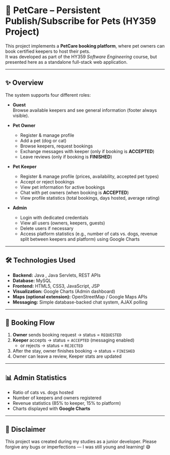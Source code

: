 # 🐾 PetCare – Persistent Publish/Subscribe for Pets (HY359 Project)

This project implements a **PetCare booking platform**, where pet owners can book certified keepers to host their pets.  
It was developed as part of the HY359 *Software Engineering* course, but presented here as a standalone full-stack web application.

---

## ✨ Overview

The system supports four different roles:

- **Guest**  
  Browse available keepers and see general information (footer always visible).

- **Pet Owner**  
  - Register & manage profile  
  - Add a pet (dog or cat)  
  - Browse keepers, request bookings  
  - Exchange messages with keeper (only if booking is **ACCEPTED**)  
  - Leave reviews (only if booking is **FINISHED**)  

- **Pet Keeper**  
  - Register & manage profile (prices, availability, accepted pet types)  
  - Accept or reject bookings  
  - View pet information for active bookings  
  - Chat with pet owners (when booking is **ACCEPTED**)  
  - View profile statistics (total bookings, days hosted, average rating)  

- **Admin**  
  - Login with dedicated credentials  
  - View all users (owners, keepers, guests)  
  - Delete users if necessary  
  - Access platform statistics (e.g., number of cats vs. dogs, revenue split between keepers and platform) using Google Charts  

---

## 🛠️ Technologies Used

- **Backend:** Java , Java Servlets, REST APIs  
- **Database:** MySQL 
- **Frontend:** HTML5, CSS3, JavaScript, JSP
- **Visualization:** Google Charts (Admin dashboard)  
- **Maps (optional extension):** OpenStreetMap / Google Maps APIs  
- **Messaging:** Simple database-backed chat system, AJAX polling    

---


## 🔄 Booking Flow

1. **Owner** sends booking request → status = `REQUESTED`  
2. **Keeper** accepts → status = `ACCEPTED` (messaging enabled)  
   - or rejects → status = `REJECTED`  
3. After the stay, owner finishes booking → status = `FINISHED`  
4. Owner can leave a review, Keeper stats are updated  

---

## 📊 Admin Statistics

- Ratio of cats vs. dogs hosted  
- Number of keepers and owners registered  
- Revenue statistics (85% to keeper, 15% to platform)  
- Charts displayed with **Google Charts**  

---

## 🙈 Disclaimer

This project was created during my studies as a junior developer.
Please forgive any bugs or imperfections — I was still young and learning! 😅
